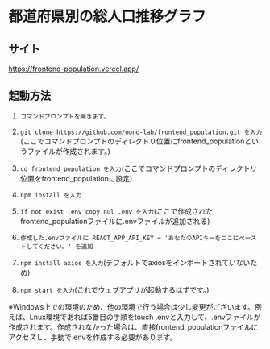 # 都道府県別の総人口推移グラフ
## サイト
https://frontend-population.vercel.app/
## 起動方法
1. `コマンドプロンプトを開きます。`

2. `git clone https://github.com/oono-lab/frontend_population.git を入力`(ここでコマンドプロンプトのディレクトリ位置にfrontend_populationというファイルが作成されます。)

3. `cd frontend_population を入力`(ここでコマンドプロンプトのディレクトリ位置をfrontend_populationに設定)

4. `npm install を入力`

5. `if not exist .env copy nul .env を入力`(ここで作成されたfrontend_populationファイルに.envファイルが追加される)

6. `作成した.envファイルに REACT_APP_API_KEY = 'あなたのAPIキーをここにペーストしてください。' を追加`

7. `npm install axios を入力`(デフォルトでaxiosをインポートされていないため)

8. `npm start を入力`(これでウェブアプリが起動するはずです。)

※Windows上での環境のため、他の環境で行う場合は少し変更がございます。例えば、Lnux環境であれば5番目の手順をtouch .envと入力して、.envファイルが作成されます。作成されなかった場合は、直接frontend_populationファイルにアクセスし、手動で.envを作成する必要があります。
